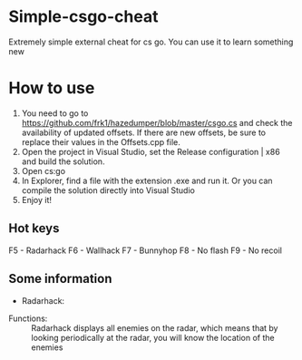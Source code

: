 # Simple-csgo-cheat
Extremely simple external cheat for cs go. You can use it to learn something new

# How to use
1. You need to go to https://github.com/frk1/hazedumper/blob/master/csgo.cs and check the availability of updated offsets. If there are new offsets, be sure to replace their values in the Offsets.cpp file.
2. Open the project in Visual Studio, set the Release configuration | x86 and build the solution.
3. Open cs:go
4. In Explorer, find a file with the extension .exe and run it. Or you can compile the solution directly into Visual Studio
5. Enjoy it!

## Hot keys
F5  -  Radarhack
F6  -  Wallhack
F7  -  Bunnyhop
F8  -  No flash
F9  -  No recoil

## Some information

  - Radarhack:
<dl>
  <dt>Functions:</dt> 
  <dd>Radarhack displays all enemies on the radar, which means that by looking periodically at the radar, you will know the location of the enemies</dd>
</dl>
